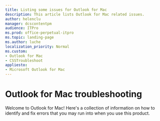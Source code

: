 ```yaml
---
title: Listing some issues for Outlook for Mac
description: This article lists Outlook for Mac related issues.
author: helenclu
manager: dcscontentpm
audience: ITPro
ms.prod: office-perpetual-itpro
ms.topic: landing-page
ms.author: luche
localization_priority: Normal
ms.custom: 
- Outlook for Mac
- CSSTroubleshoot
appliesto:
- Microsoft Outlook for Mac
---
```


# Outlook for Mac troubleshooting

Welcome to Outlook for Mac! Here's a collection of information on how to identify and fix errors that you may run into when you use this product.
